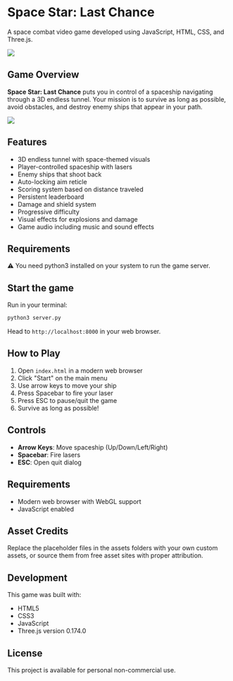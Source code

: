 # Space Star: Last Chance

A space combat video game developed using JavaScript, HTML, CSS, and Three.js.

![](./readme-images/menu.png)

## Game Overview

**Space Star: Last Chance** puts you in control of a spaceship navigating through a 3D endless tunnel. Your mission is to survive as long as possible, avoid obstacles, and destroy enemy ships that appear in your path.

![](./readme-images/gameplay.png)

## Features

- 3D endless tunnel with space-themed visuals
- Player-controlled spaceship with lasers
- Enemy ships that shoot back
- Auto-locking aim reticle
- Scoring system based on distance traveled
- Persistent leaderboard
- Damage and shield system
- Progressive difficulty
- Visual effects for explosions and damage
- Game audio including music and sound effects

## Requirements

⚠️ You need python3 installed on your system to run the game server.

## Start the game

Run in your terminal:

```bash
python3 server.py
````

Head to `http://localhost:8000` in your web browser.

## How to Play

1. Open `index.html` in a modern web browser
2. Click "Start" on the main menu
3. Use arrow keys to move your ship
4. Press Spacebar to fire your laser
5. Press ESC to pause/quit the game
6. Survive as long as possible!

## Controls

- **Arrow Keys**: Move spaceship (Up/Down/Left/Right)
- **Spacebar**: Fire lasers
- **ESC**: Open quit dialog

## Requirements

- Modern web browser with WebGL support
- JavaScript enabled

## Asset Credits

Replace the placeholder files in the assets folders with your own custom assets, or source them from free asset sites with proper attribution.

## Development

This game was built with:
- HTML5
- CSS3
- JavaScript
- Three.js version 0.174.0

## License

This project is available for personal non-commercial use. 